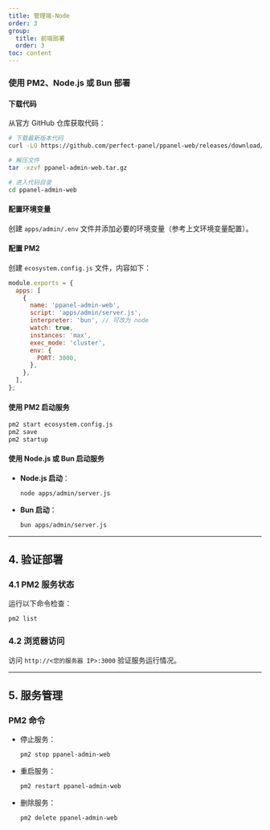 ```yaml
---
title: 管理端-Node
order: 3
group: 
  title: 前端部署
  order: 3
toc: content
---
```

###  使用 PM2、Node.js 或 Bun 部署

#### 下载代码

从官方 GitHub 仓库获取代码：

```bash
# 下载最新版本代码
curl -LO https://github.com/perfect-panel/ppanel-web/releases/download/v1.0.0/ppanel-admin-web.tar.gz

# 解压文件
tar -xzvf ppanel-admin-web.tar.gz

# 进入代码目录
cd ppanel-admin-web
```

#### 配置环境变量

创建 `apps/admin/.env` 文件并添加必要的环境变量（参考上文环境变量配置）。

#### 配置 PM2

创建 `ecosystem.config.js` 文件，内容如下：

```javascript
module.exports = {
  apps: [
    {
      name: 'ppanel-admin-web',
      script: 'apps/admin/server.js',
      interpreter: 'bun', // 可改为 node
      watch: true,
      instances: 'max',
      exec_mode: 'cluster',
      env: {
        PORT: 3000,
      },
    },
  ],
};
```

#### 使用 PM2 启动服务

```bash
pm2 start ecosystem.config.js
pm2 save
pm2 startup
```

#### 使用 Node.js 或 Bun 启动服务

- **Node.js 启动**：
  ```bash
  node apps/admin/server.js
  ```
- **Bun 启动**：
  ```bash
  bun apps/admin/server.js
  ```

---

## **4. 验证部署**

### **4.1 PM2 服务状态**

运行以下命令检查：

```bash
pm2 list
```

### **4.2 浏览器访问**

访问 `http://<您的服务器 IP>:3000` 验证服务运行情况。

---

## **5. 服务管理**

### **PM2 命令**

- 停止服务：
  ```bash
  pm2 stop ppanel-admin-web
  ```
- 重启服务：
  ```bash
  pm2 restart ppanel-admin-web
  ```
- 删除服务：
  ```bash
  pm2 delete ppanel-admin-web
  ```
